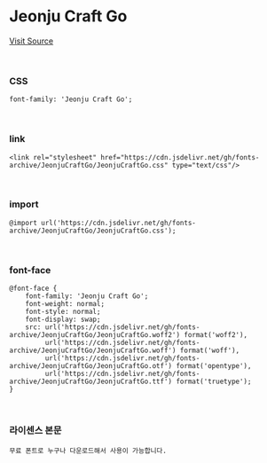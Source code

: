 # Jeonju Craft Go

[Visit Source](http://www.jeonjucraft.or.kr/2019/inner.php?sMenu=C1000&mode=view&no=165)

&nbsp;

### CSS

```
font-family: 'Jeonju Craft Go';
```

&nbsp;

### link

```
<link rel="stylesheet" href="https://cdn.jsdelivr.net/gh/fonts-archive/JeonjuCraftGo/JeonjuCraftGo.css" type="text/css"/>
```

&nbsp;

### import

```
@import url('https://cdn.jsdelivr.net/gh/fonts-archive/JeonjuCraftGo/JeonjuCraftGo.css');
```

&nbsp;

### font-face

```
@font-face {
    font-family: 'Jeonju Craft Go';
    font-weight: normal;
    font-style: normal;
    font-display: swap;
    src: url('https://cdn.jsdelivr.net/gh/fonts-archive/JeonjuCraftGo/JeonjuCraftGo.woff2') format('woff2'),
         url('https://cdn.jsdelivr.net/gh/fonts-archive/JeonjuCraftGo/JeonjuCraftGo.woff') format('woff'),
         url('https://cdn.jsdelivr.net/gh/fonts-archive/JeonjuCraftGo/JeonjuCraftGo.otf') format('opentype'),
         url('https://cdn.jsdelivr.net/gh/fonts-archive/JeonjuCraftGo/JeonjuCraftGo.ttf') format('truetype');
}
```

&nbsp;

### 라이센스 본문

```
무료 폰트로 누구나 다운로드해서 사용이 가능합니다.
```

